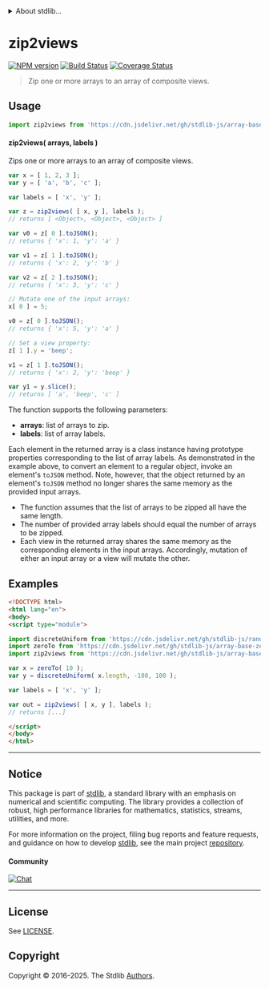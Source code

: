 <!--

@license Apache-2.0

Copyright (c) 2025 The Stdlib Authors.

Licensed under the Apache License, Version 2.0 (the "License");
you may not use this file except in compliance with the License.
You may obtain a copy of the License at

   http://www.apache.org/licenses/LICENSE-2.0

Unless required by applicable law or agreed to in writing, software
distributed under the License is distributed on an "AS IS" BASIS,
WITHOUT WARRANTIES OR CONDITIONS OF ANY KIND, either express or implied.
See the License for the specific language governing permissions and
limitations under the License.

-->


<details>
  <summary>
    About stdlib...
  </summary>
  <p>We believe in a future in which the web is a preferred environment for numerical computation. To help realize this future, we've built stdlib. stdlib is a standard library, with an emphasis on numerical and scientific computation, written in JavaScript (and C) for execution in browsers and in Node.js.</p>
  <p>The library is fully decomposable, being architected in such a way that you can swap out and mix and match APIs and functionality to cater to your exact preferences and use cases.</p>
  <p>When you use stdlib, you can be absolutely certain that you are using the most thorough, rigorous, well-written, studied, documented, tested, measured, and high-quality code out there.</p>
  <p>To join us in bringing numerical computing to the web, get started by checking us out on <a href="https://github.com/stdlib-js/stdlib">GitHub</a>, and please consider <a href="https://opencollective.com/stdlib">financially supporting stdlib</a>. We greatly appreciate your continued support!</p>
</details>

# zip2views

[![NPM version][npm-image]][npm-url] [![Build Status][test-image]][test-url] [![Coverage Status][coverage-image]][coverage-url] <!-- [![dependencies][dependencies-image]][dependencies-url] -->

> Zip one or more arrays to an array of composite views.



<section class="usage">

## Usage

```javascript
import zip2views from 'https://cdn.jsdelivr.net/gh/stdlib-js/array-base-zip2views@esm/index.mjs';
```

#### zip2views( arrays, labels )

Zips one or more arrays to an array of composite views.

```javascript
var x = [ 1, 2, 3 ];
var y = [ 'a', 'b', 'c' ];

var labels = [ 'x', 'y' ];

var z = zip2views( [ x, y ], labels );
// returns [ <Object>, <Object>, <Object> ]

var v0 = z[ 0 ].toJSON();
// returns { 'x': 1, 'y': 'a' }

var v1 = z[ 1 ].toJSON();
// returns { 'x': 2, 'y': 'b' }

var v2 = z[ 2 ].toJSON();
// returns { 'x': 3, 'y': 'c' }

// Mutate one of the input arrays:
x[ 0 ] = 5;

v0 = z[ 0 ].toJSON();
// returns { 'x': 5, 'y': 'a' }

// Set a view property:
z[ 1 ].y = 'beep';

v1 = z[ 1 ].toJSON();
// returns { 'x': 2, 'y': 'beep' }

var y1 = y.slice();
// returns [ 'a', 'beep', 'c' ]
```

The function supports the following parameters:

-   **arrays**: list of arrays to zip.
-   **labels**: list of array labels.

Each element in the returned array is a class instance having prototype properties corresponding to the list of array labels. As demonstrated in the example above, to convert an element to a regular object, invoke an element's `toJSON` method. Note, however, that the object returned by an element's `toJSON` method no longer shares the same memory as the provided input arrays.

</section>

<!-- /.usage -->

<section class="notes">

-   The function assumes that the list of arrays to be zipped all have the same length.
-   The number of provided array labels should equal the number of arrays to be zipped.
-   Each view in the returned array shares the same memory as the corresponding elements in the input arrays. Accordingly, mutation of either an input array or a view will mutate the other.

</section>

<!-- /.notes -->

<section class="examples">

## Examples

<!-- eslint no-undef: "error" -->

```html
<!DOCTYPE html>
<html lang="en">
<body>
<script type="module">

import discreteUniform from 'https://cdn.jsdelivr.net/gh/stdlib-js/random-array-discrete-uniform@esm/index.mjs';
import zeroTo from 'https://cdn.jsdelivr.net/gh/stdlib-js/array-base-zero-to@esm/index.mjs';
import zip2views from 'https://cdn.jsdelivr.net/gh/stdlib-js/array-base-zip2views@esm/index.mjs';

var x = zeroTo( 10 );
var y = discreteUniform( x.length, -100, 100 );

var labels = [ 'x', 'y' ];

var out = zip2views( [ x, y ], labels );
// returns [...]

</script>
</body>
</html>
```

</section>

<!-- /.examples -->

<!-- Section for related `stdlib` packages. Do not manually edit this section, as it is automatically populated. -->

<section class="related">

</section>

<!-- /.related -->

<!-- Section for all links. Make sure to keep an empty line after the `section` element and another before the `/section` close. -->


<section class="main-repo" >

* * *

## Notice

This package is part of [stdlib][stdlib], a standard library with an emphasis on numerical and scientific computing. The library provides a collection of robust, high performance libraries for mathematics, statistics, streams, utilities, and more.

For more information on the project, filing bug reports and feature requests, and guidance on how to develop [stdlib][stdlib], see the main project [repository][stdlib].

#### Community

[![Chat][chat-image]][chat-url]

---

## License

See [LICENSE][stdlib-license].


## Copyright

Copyright &copy; 2016-2025. The Stdlib [Authors][stdlib-authors].

</section>

<!-- /.stdlib -->

<!-- Section for all links. Make sure to keep an empty line after the `section` element and another before the `/section` close. -->

<section class="links">

[npm-image]: http://img.shields.io/npm/v/@stdlib/array-base-zip2views.svg
[npm-url]: https://npmjs.org/package/@stdlib/array-base-zip2views

[test-image]: https://github.com/stdlib-js/array-base-zip2views/actions/workflows/test.yml/badge.svg?branch=main
[test-url]: https://github.com/stdlib-js/array-base-zip2views/actions/workflows/test.yml?query=branch:main

[coverage-image]: https://img.shields.io/codecov/c/github/stdlib-js/array-base-zip2views/main.svg
[coverage-url]: https://codecov.io/github/stdlib-js/array-base-zip2views?branch=main

<!--

[dependencies-image]: https://img.shields.io/david/stdlib-js/array-base-zip2views.svg
[dependencies-url]: https://david-dm.org/stdlib-js/array-base-zip2views/main

-->

[chat-image]: https://img.shields.io/gitter/room/stdlib-js/stdlib.svg
[chat-url]: https://app.gitter.im/#/room/#stdlib-js_stdlib:gitter.im

[stdlib]: https://github.com/stdlib-js/stdlib

[stdlib-authors]: https://github.com/stdlib-js/stdlib/graphs/contributors

[umd]: https://github.com/umdjs/umd
[es-module]: https://developer.mozilla.org/en-US/docs/Web/JavaScript/Guide/Modules

[deno-url]: https://github.com/stdlib-js/array-base-zip2views/tree/deno
[deno-readme]: https://github.com/stdlib-js/array-base-zip2views/blob/deno/README.md
[umd-url]: https://github.com/stdlib-js/array-base-zip2views/tree/umd
[umd-readme]: https://github.com/stdlib-js/array-base-zip2views/blob/umd/README.md
[esm-url]: https://github.com/stdlib-js/array-base-zip2views/tree/esm
[esm-readme]: https://github.com/stdlib-js/array-base-zip2views/blob/esm/README.md
[branches-url]: https://github.com/stdlib-js/array-base-zip2views/blob/main/branches.md

[stdlib-license]: https://raw.githubusercontent.com/stdlib-js/array-base-zip2views/main/LICENSE

</section>

<!-- /.links -->
